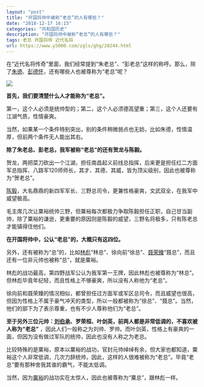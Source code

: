 ```yaml
---
layout: "post"
title: "开国将帅中被称“老总”的人有哪些？"
date: "2018-12-17 16:15"
categories: "共和国历史"
description: "开国将帅中被称“老总”的人有哪些？"
tags: 老总 开国将帅 近代名将
url: https://www.y5000.com/zgls/ghg/28244.html
---
```






在“近代名将传奇”里面，我们经常提到“朱老总”、“彭老总”这样的称呼。那么，除了[朱德](https://www.y5000.com/zgls/mrzj/27072.html)、[彭德怀](https://www.y5000.com/tags/pengdehuai/)，还有哪些人也被尊称为“老总”呢？

![](https://img.y5000.com/uploads/allimg/180131/13-1P131112505139.jpg)

**首先，我们要清楚什么人才能称为“老总”。**

第一，这个人必须是统帅型的；第二，这个人必须德高望重；第三，这个人还要有江湖气质，性情豪爽。

当然，如果某一个条件特别突出，别的条件稍微弱点也无妨，比如朱德，性情温厚，但前两个条件无人能出其右。

**除了朱老总、彭老总，我军被称“老总”的还有贺龙与陈毅。**

贺龙，两把菜刀砍出一个江湖，担任南昌起义前线总指挥，后来更是担任红二方面军总指挥、八路军120师师长，其才、其德、其威，皆为顶尖级别，因此也被尊称为“贺老总”。

[陈毅](https://www.y5000.com/zgls/ghg/6333.html)，大名鼎鼎的新四军军长、三野总司令，更兼性格豪爽，文武双全，在我军中威望极高。

毛主席几次让粟裕统帅三野，但粟裕每次都极力争取陈毅担任正职，自己甘当副帅，除了粟裕的谦逊，更重要的原因则是陈毅的威望，三野名将极多，只有陈老总才能镇得住他们。

**在开国将帅中，公认“老总”的，大概只有这四位。**

另外，还有被称为“总”的，比如[林彪](https://www.y5000.com/zgls/ghg/119.html)“林总”、徐向前“徐总”、[聂荣臻](https://www.y5000.com/zgls/mrzj/27128.html)“聂总”，而且还有一位非元帅也被称“总”，就是粟裕。

林彪的战功最高，第四野战军公认为我军第一王牌，因此林彪也被尊称为“林总”。但林彪毕竟年纪轻，而且性格上不够豪爽，所以没有人称他为“老总”。

徐向前和聂荣臻的情况相似，都曾担任过方面军或军区总司令，而且威望也很高，但因为性格上不属于豪气冲天的类型，所以一般都被称为“徐总”、“聂总”。当然，他们的部下为了表示尊重，也有不少人尊称他们为“老总”。

**至于另外三位元帅：[刘伯承](https://www.y5000.com/zgls/ghg/2733.html)、罗荣桓、叶剑英，前两人都是非常低调的，不喜欢被人称为“老总”**
，因此人们一般称之为刘帅、罗帅。而叶剑英，性格上有豪爽的一面，但因为没有做过军队的统帅，因此也没有人称之为老总。

比较特殊的是粟裕，原本以粟裕的战功，官封元帅绰绰有余，但大家也都知道，粟裕这个人非常低调，几次力辞统帅，因此，这样的人很难被称为“老总”。毕竟“老总”要有那种舍我其谁的霸气，不能太低调。

当然，因为[粟裕](https://www.y5000.com/zgls/ghg/12400.html)的战功实在太惊人，因此也被尊称为“粟总”，跟林彪一样。
